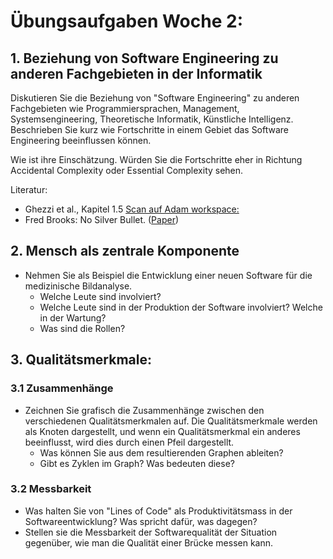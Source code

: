 # Übungsaufgaben Woche 2:

## 1. Beziehung von Software Engineering zu anderen Fachgebieten in der Informatik
Diskutieren Sie die Beziehung von "Software Engineering" zu anderen Fachgebieten wie 
Programmiersprachen, Management, Systemsengineering, Theoretische Informatik, Künstliche Intelligenz.
Beschrieben Sie kurz wie Fortschritte in einem Gebiet das Software Engineering beeinflussen können.

Wie ist ihre Einschätzung. Würden Sie die Fortschritte eher in Richtung Accidental Complexity oder Essential Complexity sehen.

Literatur: 
* Ghezzi et al., Kapitel 1.5 [Scan auf Adam workspace: ](https://adam.unibas.ch/goto_adam_fold_710087.html)
* Fred Brooks: No Silver Bullet. ([Paper](http://worrydream.com/refs/Brooks-NoSilverBullet.pdf))


## 2. Mensch als zentrale Komponente 
* Nehmen Sie als Beispiel die Entwicklung einer neuen Software für die medizinische Bildanalyse. 
    * Welche Leute sind involviert? 
    * Welche Leute sind in der Produktion der Software involviert? Welche in der Wartung? 
    * Was sind die Rollen?

## 3. Qualitätsmerkmale: 

### 3.1 Zusammenhänge
* Zeichnen Sie grafisch die Zusammenhänge zwischen den verschiedenen Qualitätsmerkmalen auf. Die Qualitätsmerkmale werden als 
Knoten dargestellt, und wenn ein Qualitätsmerkmal ein anderes beeinflusst, wird dies durch einen Pfeil dargestellt. 
    * Was können Sie aus dem resultierenden Graphen ableiten?
    * Gibt es Zyklen im Graph? Was bedeuten diese?


### 3.2 Messbarkeit
* Was halten Sie von "Lines of Code" als Produktivitätsmass in der Softwareentwicklung? Was spricht dafür, was dagegen?
* Stellen sie die Messbarkeit der Softwarequalität der Situation gegenüber, wie man die Qualität einer Brücke messen kann. 



